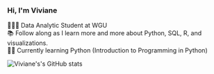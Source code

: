 ### Hi, I'm Viviane

👩🏻‍💻 Data Analytic Student at WGU<br/>
📚 Follow along as I learn more and more about Python, SQL, R, and visualizations.<br/>
✍🏻 Currently learning Python (Introduction to Programming in Python)<br/>

<!-- GitHub stats from -->
![Viviane's's GitHub stats](https://github-readme-stats.vercel.app/api?username=VivianeKarpinski&show_icons=true&theme=radical)
